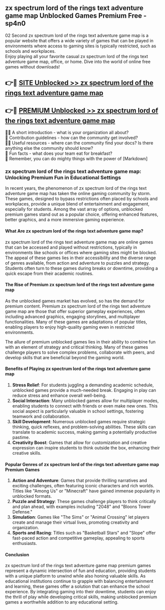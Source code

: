 ## zx spectrum lord of the rings text adventure game map Unblocked Games Premium Free - sp4n0

02 Second zx spectrum lord of the rings text adventure game map is a popular website that offers a wide variety of games that can be played in environments where access to gaming sites is typically restricted, such as schools and workplaces.  
Enjoy playing all your favorite casual zx spectrum lord of the rings text adventure game map, office, or home. Dive into the world of online free games without downloads!

## 👉🔴 [SITE Unblocked >> zx spectrum lord of the rings text adventure game map](http://freeplayer.one?title=zx_spectrum_lord_of_the_rings_text_adventure_game_map&ref=13D)

## 👉🔴 [PREMIUM Unblocked >> zx spectrum lord of the rings text adventure game map](http://freeplayer.one?title=zx_spectrum_lord_of_the_rings_text_adventure_game_map&ref=13D)

🙋‍♀️ A short introduction - what is your organization all about?  
🌈 Contribution guidelines - how can the community get involved?  
👩‍💻 Useful resources - where can the community find your docs? Is there anything else the community should know?  
🍿 Fun facts - what does your team eat for breakfast?  
🧙 Remember, you can do mighty things with the power of [Markdown]

### zx spectrum lord of the rings text adventure game map: Unlocking Premium Fun in Educational Settings

In recent years, the phenomenon of zx spectrum lord of the rings text adventure game map has taken the online gaming community by storm. These games, designed to bypass restrictions often placed by schools and workplaces, provide a unique blend of entertainment and engagement, especially for students. Among the vast array of options, unblocked premium games stand out as a popular choice, offering enhanced features, better graphics, and a more immersive gaming experience.

#### What Are zx spectrum lord of the rings text adventure game map?

zx spectrum lord of the rings text adventure game map are online games that can be accessed and played without restrictions, typically in environments like schools or offices where gaming sites might be blocked. The appeal of these games lies in their accessibility and the diverse range of genres available, from action and adventure to puzzles and strategy. Students often turn to these games during breaks or downtime, providing a quick escape from their academic routines.

#### The Rise of Premium zx spectrum lord of the rings text adventure game map

As the unblocked games market has evolved, so has the demand for premium content. Premium zx spectrum lord of the rings text adventure game map are those that offer superior gameplay experiences, often including advanced graphics, engaging storylines, and multiplayer functionalities. Many of these games are adaptations of popular titles, enabling players to enjoy high-quality gaming even in restricted environments.

The allure of premium unblocked games lies in their ability to combine fun with an element of strategy and critical thinking. Many of these games challenge players to solve complex problems, collaborate with peers, and develop skills that are beneficial beyond the gaming world.

#### Benefits of Playing zx spectrum lord of the rings text adventure game map

1.  **Stress Relief**: For students juggling a demanding academic schedule, unblocked games provide a much-needed break. Engaging in play can reduce stress and enhance overall well-being.
2.  **Social Interaction**: Many unblocked games allow for multiplayer modes, enabling students to connect with friends or even make new ones. This social aspect is particularly valuable in school settings, fostering teamwork and collaboration.
3.  **Skill Development**: Numerous unblocked games require strategic thinking, quick reflexes, and problem-solving abilities. These skills can translate to academic success, making gaming a potentially productive pastime.
4.  **Creativity Boost**: Games that allow for customization and creative expression can inspire students to think outside the box, enhancing their creative skills.

#### Popular Genres of zx spectrum lord of the rings text adventure game map Premium Games

1.  **Action and Adventure**: Games that provide thrilling narratives and exciting challenges, often featuring iconic characters and rich worlds. Titles like "Among Us" or "Minecraft" have gained immense popularity in unblocked formats.
2.  **Puzzle and Strategy**: These games challenge players to think critically and plan ahead, with examples including "2048" and "Bloons Tower Defense."
3.  **Simulation**: Games like "The Sims" or "Animal Crossing" let players create and manage their virtual lives, promoting creativity and organization.
4.  **Sports and Racing**: Titles such as "Basketball Stars" and "Slope" offer fast-paced action and competitive gameplay, appealing to sports enthusiasts.

#### Conclusion

zx spectrum lord of the rings text adventure game map premium games represent a dynamic intersection of fun and education, providing students with a unique platform to unwind while also honing valuable skills. As educational institutions continue to grapple with balancing entertainment and learning, these games offer a solution that can enhance the school experience. By integrating gaming into their downtime, students can enjoy the thrill of play while developing critical skills, making unblocked premium games a worthwhile addition to any educational setting.